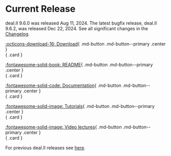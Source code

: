 Current Release
===============

deal.II 9.6.0 was released Aug 11, 2024.
The latest bugfix release, deal.II 9.6.2, was released Dec 22, 2024.
See all significant changes in the [Changelog](https://www.dealii.org/current/doxygen/deal.II/changes_between_9_5_2_and_9_6_0.html).

<div class="grid" markdown>

[:octicons-download-16: Download](download.md){ .md-button .md-button--primary .center }<br>
{ .card }

[:fontawesome-solid-book: README](https://www.dealii.org/current/readme.html){ .md-button .md-button--primary .center }<br>
{ .card }

[:fontawesome-solid-code: Documentation](https://www.dealii.org/current/index.html){ .md-button .md-button--primary .center }<br>
{ .card }

[:fontawesome-solid-image: Tutorials](https://www.dealii.org/current/doxygen/deal.II/Tutorial.html){ .md-button .md-button--primary .center }<br>
{ .card }

[:fontawesome-solid-image: Video lectures](https://www.math.colostate.edu/~bangerth/videos.html){ .md-button .md-button--primary .center }<br>
{ .card }


</div>

For previous deal.II releases see [here](./older_releases.md).
